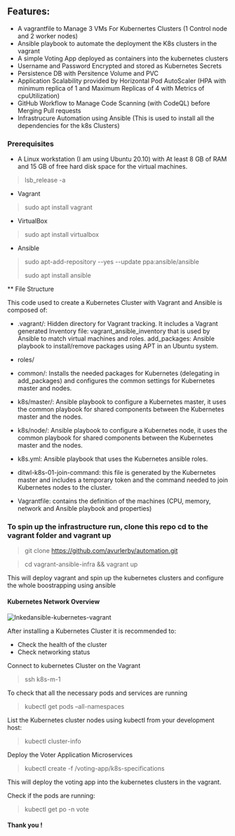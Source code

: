 
## Features:

- A vagrantfile to Manage 3 VMs For Kubernertes Clusters (1 Control node and 2 worker nodes)
- Ansible playbook to automate the deployment the K8s clusters in the vagrant
- A simple Voting App deployed as containers into the kubernetes clusters
- Username and Password Encrypted and stored as Kubernetes Secrets
- Persistence DB with Persitence Volume and PVC
- Application Scalability provided by Horizontal Pod AutoScaler (HPA with minimum replica of 1 and Maximum Replicas of 4 with Metrics of cpuUtilization)
- GitHub Workflow to Manage Code Scanning (with CodeQL) before Merging Pull requests
- Infrastrucure Automation using Ansible (This is used to install all the dependencies for the k8s Clusters)

### Prerequisites

- A Linux workstation (I am using Ubuntu 20.10) with At least 8 GB of RAM and 15 GB of free hard disk space for the virtual machines.

> lsb_release -a

* Vagrant
> sudo apt install vagrant 

* VirtualBox
>sudo apt install virtualbox

* Ansible
>sudo apt-add-repository --yes --update ppa:ansible/ansible
>
>sudo apt install ansible

** File Structure

This code used to create a Kubernetes Cluster with Vagrant and Ansible is composed of:

- .vagrant/: Hidden directory for Vagrant tracking. It includes a Vagrant generated Inventory file: vagrant_ansible_inventory that is used by Ansible to match virtual machines and roles.
add_packages: Ansible playbook to install/remove packages using APT in an Ubuntu system.

- roles/

- common/: Installs the needed packages for Kubernetes (delegating in add_packages) and configures the common settings for Kubernetes master and nodes.

- k8s/master/: Ansible playbook to configure a Kubernetes master, it uses the common playbook for shared components between the Kubernetes master and the nodes.

- k8s/node/: Ansible playbook to configure a Kubernetes node, it uses the common playbook for shared components between the Kubernetes master and the nodes.

-  k8s.yml: Ansible playbook that uses the Kubernetes ansible roles.

- ditwl-k8s-01-join-command: this file is generated by the Kubernetes master and includes a temporary token and the command needed to join Kubernetes nodes to the cluster.

- Vagrantfile: contains the definition of the machines (CPU, memory, network and Ansible playbook and properties)

### To spin up the infrastructure run, clone this repo cd to the vagrant folder and vagrant up

>git clone https://github.com/avurlerby/automation.git 

>cd vagrant-ansible-infra && vagrant up

This will deploy vagrant and spin up the kubernetes clusters and configure the whole boostrapping using ansible

#### Kubernetes Network Overview

![Inkedansible-kubernetes-vagrant](https://user-images.githubusercontent.com/18261897/202597175-87a6f374-0938-43db-a3ad-5918ba862296.jpg)

After installing a Kubernetes Cluster it is recommended to:
-   Check the health of the cluster
-   Check networking status

Connect to kubernetes Cluster on the Vagrant

>ssh k8s-m-1

To check that all the necessary pods and services are running

>kubectl get pods –all-namespaces

List the Kubernetes cluster nodes using kubectl from your development host:
>kubectl cluster-info

Deploy the Voter Application Microservices
>kubectl create -f  /voting-app/k8s-specifications

This will deploy the voting app into the kubernetes clusters in the vagrant.

Check if the pods are running:

>kubectl get po -n vote


#### Thank you !
